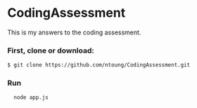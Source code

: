 # CodingAssessment
This is my answers to the coding assessment.

### First, clone or download:

```bash
$ git clone https://github.com/ntoung/CodingAssessment.git
```

### Run
```bash
  node app.js
```
